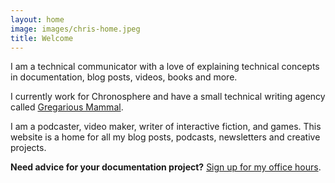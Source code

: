 ```yaml
---
layout: home
image: images/chris-home.jpeg
title: Welcome
---
```


I am a technical communicator with a love of explaining technical concepts in documentation, blog posts, videos, books and more. 

I currently work for Chronosphere and have a small technical writing agency called [Gregarious Mammal](https://gregariousmammal.com).

I am a podcaster, video maker, writer of interactive fiction, and games. This website is a home for all my blog posts, podcasts, newsletters and creative projects.

**Need advice for your documentation project?** [Sign up for my office hours](http://bit.ly/ddofficehours).